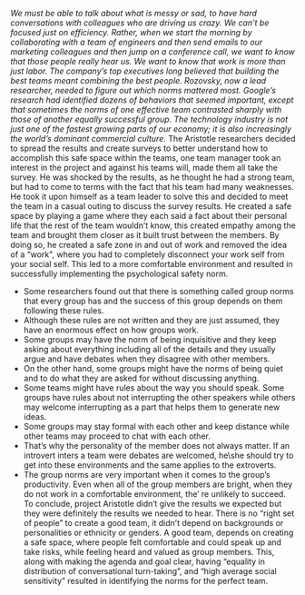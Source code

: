 
*We must be able to talk about what is messy or sad, to have hard conversations with colleagues who are driving us crazy. We can’t be focused just on efficiency. Rather, when we start the morning by collaborating with a team of engineers and then send emails to our marketing colleagues and then jump on a conference call, we want to know that those people really hear us. We want to know that work is more than just labor.*
*The company’s top executives long believed that building the best teams meant combining the best people. Rozovsky, now a lead researcher, needed to figure out which norms mattered most. Google’s research had identified dozens of behaviors that seemed important, except that sometimes the norms of one effective team contrasted sharply with those of another equally successful group.*
*The technology industry is not just one of the fastest growing parts of our economy; it is also increasingly the world’s dominant commercial culture.*
The Aristotle researchers decided to spread the results and create surveys to better understand how to accomplish this safe space within the teams, one team manager took an interest in the project and against his teams will, made them all take the survey. He was shocked by the results, as he thought he had a strong team, but had to come to terms with the fact that his team had many weaknesses. He took it upon himself as a team leader to solve this and decided to meet the team in a casual outing to discuss the survey results. He created a safe space by playing a game where they each said a fact about their personal life that the rest of the team wouldn’t know, this created empathy among the team and brought them closer as it built trust between the members. By doing so, he created a safe zone in and out of work and removed the idea of a “work", where you had to completely disconnect your work self from your social self. This led to a more comfortable environment and resulted in successfully implementing the psychological safety norm.
-	Some researchers found out that there is something called group norms that every group has and the success of this group depends on them following these rules.
-	Although these rules are not written and they are just assumed, they have an enormous effect on how groups work.
-	Some groups may have the norm of being inquisitive and they keep asking about everything including all of the details and they usually argue and have debates when they disagree with other members.
-	On the other hand, some groups might have the norms of being quiet and to do what they are asked for without discussing anything.
-	Some teams might have rules about the way you should speak. Some groups have rules about not interrupting the other speakers while others may welcome interrupting as a part that helps them to generate new ideas.
-	Some groups may stay formal with each other and keep distance while other teams may proceed to chat with each other.
-	That’s why the personality of the member does not always matter. If an introvert inters a team were debates are welcomed, he\she should try to get into these environments and the same applies to the extroverts.
-	The group norms are very important when it comes to the group’s productivity. Even when all of the group members are bright, when they do not work in a comfortable environment, the’ re unlikely to succeed.
To conclude, project Aristotle didn’t give the results we expected but they were definitely the results we needed to hear. There is no “right set of people” to create a good team, it didn’t depend on backgrounds or personalities or ethnicity or genders. A good team, depends on creating a safe space, where people felt comfortable and could speak up and take risks, while feeling heard and valued as group members. This, along with making the agenda and goal clear, having “equality in distribution of conversational turn-taking”, and “high average social sensitivity” resulted in identifying the norms for the perfect team.
